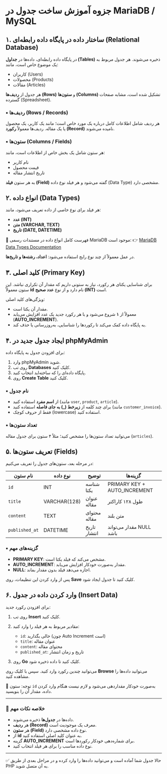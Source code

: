 # جزوه آموزش ساخت جدول در MariaDB / MySQL

## ۱. ساختار داده در پایگاه داده رابطه‌ای (Relational Database)

در پایگاه داده رابطه‌ای، داده‌ها در **جداول (Tables)** ذخیره می‌شوند. هر جدول مربوط به یک موضوع خاص است، مانند:

* کاربران (Users)
* محصولات (Products)
* مقالات (Articles)

هر جدول از **ردیف‌ها (Rows)** و **ستون‌ها (Columns)** تشکیل شده است، مشابه صفحات گسترده (Spreadsheet).

### ▪️ ردیف‌ها (Rows / Records)

هر ردیف شامل اطلاعات کامل درباره یک مورد خاص است؛ مانند یک کاربر، یک محصول یا یک مقاله. ردیف‌ها معمولاً **رکورد (Record)** نامیده می‌شوند.

### ▪️ ستون‌ها (Columns / Fields)

هر ستون شامل یک بخش خاص از اطلاعات است، مانند:

* نام کاربر
* قیمت محصول
* تاریخ انتشار مقاله

به هر ستون **فیلد (Field)** گفته می‌شود و هر فیلد نوع داده (Data Type) مشخصی دارد.

## ۲. انواع داده (Data Types)

هر فیلد برای نوع خاصی از داده تعریف می‌شود، مانند:

* **عدد (INT)**
* **متن (VARCHAR, TEXT)**
* **تاریخ (DATE, DATETIME)**

📘 فهرست کامل انواع داده در مستندات رسمی MariaDB موجود است:
👉 [MariaDB Data Types Documentation](https://mariadb.com/docs/server/reference/data-types)

در عمل معمولاً از چند نوع رایج استفاده می‌شود: **اعداد، رشته‌ها و تاریخ‌ها**.

## ۳. کلید اصلی (Primary Key)

برای شناسایی یکتای هر رکورد، نیاز به ستونی داریم که مقدار آن تکراری نباشد. این ستون معمولاً **id** نام دارد و از نوع **عدد صحیح (INT)** است.

ویژگی‌های کلید اصلی:

* مقدار آن یکتا است.
* معمولاً از **۱** شروع می‌شود و با هر رکورد جدید یک عدد افزایش می‌یابد (**AUTO_INCREMENT**).
* به پایگاه داده کمک می‌کند تا رکوردها را شناسایی، به‌روزرسانی یا حذف کند.

## ۴. ایجاد جدول جدید در phpMyAdmin

برای افزودن جدول به پایگاه داده:

1. وارد phpMyAdmin شوید.
2. روی تب **Databases** کلیک کنید.
3. پایگاه داده‌ای را که ساخته‌اید انتخاب کنید.
4. روی **Create Table** کلیک کنید.

### ▪️ نام جدول

* از **اسم مفرد** استفاده کنید (مانند `user`, `product`, `article`).
* برای چند کلمه از **زیرخط (_) به جای فاصله** استفاده کنید (مانند `customer_invoice`).
* فقط از حروف کوچک (lowercase) استفاده کنید.

### ▪️ تعداد ستون‌ها

می‌توانید تعداد ستون‌ها را مشخص کنید؛ مثلاً ۴ ستون برای جدول مقاله (`articles`).

## ۵. تعریف ستون‌ها (Fields)

در مرحله بعد، ستون‌های جدول را تعریف می‌کنیم:

| نام ستون       | نوع داده     | توضیح        | گزینه‌ها                     |
| -------------- | ------------ | ------------ | ---------------------------- |
| `id`           | INT          | شناسه یکتا   | PRIMARY KEY + AUTO_INCREMENT |
| `title`        | VARCHAR(128) | عنوان مقاله  | طول ۱۲۸ کاراکتر              |
| `content`      | TEXT         | محتوای مقاله | متن بلند                     |
| `published_at` | DATETIME     | تاریخ انتشار | مقدار می‌تواند NULL باشد     |

### ▪️ گزینه‌های مهم

* **PRIMARY KEY**: مشخص می‌کند که فیلد یکتا است.
* **AUTO_INCREMENT**: مقدار به‌صورت خودکار افزایش می‌یابد.
* **NULL**: اجازه می‌دهد فیلد بدون مقدار بماند.

پس از وارد کردن این تنظیمات، روی **Save** کلیک کنید تا جدول ایجاد شود.

## ۶. وارد کردن داده در جدول (Insert Data)

برای افزودن رکورد جدید:

1. روی تب **Insert** کلیک کنید.
2. مقادیر مربوط به هر فیلد را وارد کنید:

   * `id`: خالی بگذارید (چون Auto Increment است)
   * `title`: عنوان مقاله
   * `content`: محتوای مقاله
   * `published_at`: تاریخ و زمان انتشار
3. روی **Go** کلیک کنید تا داده ذخیره شود.

می‌توانید چندین رکورد وارد کنید. سپس با کلیک روی **Browse** می‌توانید داده‌ها را مشاهده کنید.

🔹 توجه: ستون `id` به‌صورت خودکار مقداردهی می‌شود و لازم نیست هنگام وارد کردن داده، مقدار آن را بنویسید.

---

### 📘 خلاصه نکات مهم

* داده‌ها در **جدول‌ها** ذخیره می‌شوند.
* هر **ردیف (Record)** معرف یک موجودیت است.
* هر **ستون (Field)** نوع داده مشخصی دارد.
* از **id** به عنوان کلید اصلی استفاده کنید.
* گزینه **AUTO_INCREMENT** برای شماره‌دهی خودکار رکوردها است.
* نوع داده مناسب را برای هر فیلد انتخاب کنید.

---

✅ حالا جدول شما آماده است و می‌توانید داده‌ها را وارد کرده و در مراحل بعدی از طریق PHP به آن متصل شوید.
